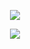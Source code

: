 <p align="center">
    <img src="https://64.media.tumblr.com/b393e6950c329d6d97f5adf09b61365b/31234a5731274e41-a1/s2048x3072/2284ca7b77ef32e737e2c5921723cc1e7438594b.pnj"> 
</p>
<p align="center">
    <img src="https://64.media.tumblr.com/f4e996ab1a47bdb23482802bd72b2a5c/fc4a89fc8f5ba182-2e/s75x75_c1/4193f48f9d4bafe96fb73340110e16665f258428.gifv"> 
</p>


